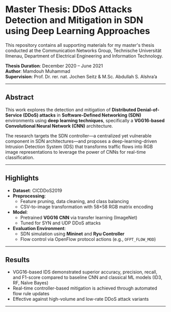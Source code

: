 #  Master Thesis: DDoS Attacks Detection and Mitigation in SDN using Deep Learning Approaches

This repository contains all supporting materials for my master's thesis conducted at the Communication Networks Group, Technische Universität Ilmenau, Department of Electrical Engineering and Information Technology.

**Thesis Duration**: December 2020 – June 2021  
**Author**: Mamdouh Muhammad  
**Supervision**: Prof. Dr. rer. nat. Jochen Seitz & M.Sc. Abdullah S. Alshra’a

---

##  Abstract

This work explores the detection and mitigation of **Distributed Denial-of-Service (DDoS) attacks** in **Software-Defined Networking (SDN)** environments using **deep learning techniques**, specifically a **VGG16-based Convolutional Neural Network (CNN)** architecture.

The research targets the SDN controller—a centralized yet vulnerable component in SDN architectures—and proposes a deep-learning-driven Intrusion Detection System (IDS) that transforms traffic flows into RGB image representations to leverage the power of CNNs for real-time classification.

---

##  Highlights

- **Dataset**: CICDDoS2019  
- **Preprocessing**:
  - Feature pruning, data cleaning, and class balancing
  - CSV-to-image transformation with 58×58 RGB matrix encoding
- **Model**:
  - Pretrained **VGG16 CNN** via transfer learning (ImageNet)
  - Tuned for SYN and UDP DDoS attacks
- **Evaluation Environment**:
  - SDN simulation using **Mininet** and **Ryu Controller**
  - Flow control via OpenFlow protocol actions (e.g., `OFPT_FLOW_MOD`)

---

##  Results

- VGG16-based IDS demonstrated superior accuracy, precision, recall, and F1-score compared to baseline CNN and classical ML models (ID3, RF, Naïve Bayes)
- Real-time controller-based mitigation is achieved through automated flow rule updates
- Effective against high-volume and low-rate DDoS attack variants

---


